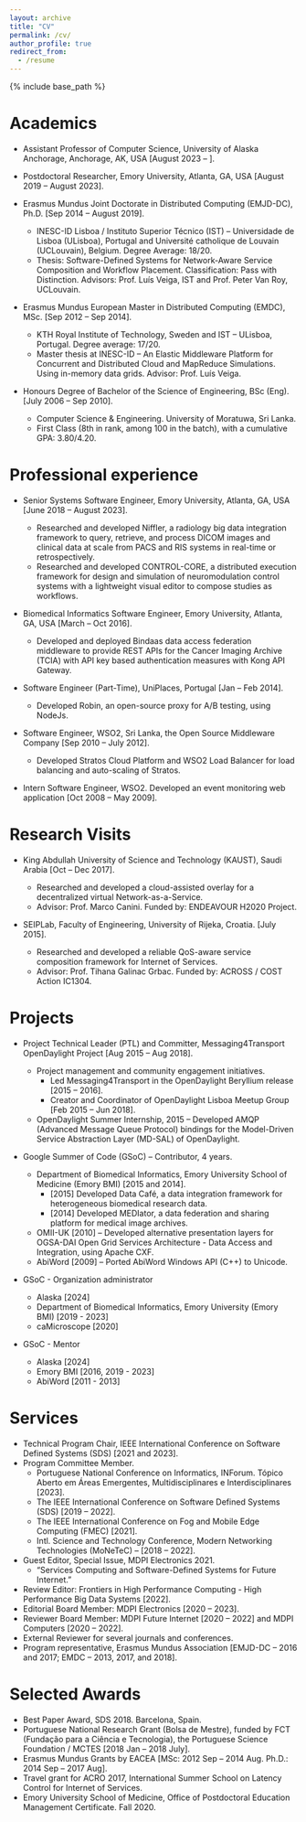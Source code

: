 ```yaml
---
layout: archive
title: "CV"
permalink: /cv/
author_profile: true
redirect_from:
  - /resume
---
```


{% include base_path %}

Academics
======
* Assistant Professor of Computer Science, University of Alaska Anchorage, Anchorage, AK, USA [August 2023 – ].

* Postdoctoral Researcher, Emory University, Atlanta, GA, USA [August 2019 – August 2023].

* Erasmus Mundus Joint Doctorate in Distributed Computing (EMJD-DC), Ph.D. [Sep 2014 – August 2019].
  * INESC-ID Lisboa / Instituto Superior Técnico (IST) – Universidade de Lisboa (ULisboa), Portugal and Université catholique de Louvain (UCLouvain), Belgium. Degree Average: 18/20.
  * Thesis: Software-Defined Systems for Network-Aware Service Composition and Workflow Placement. Classification: Pass with Distinction. Advisors: Prof. Luís Veiga, IST and Prof. Peter Van Roy, UCLouvain. 

* Erasmus Mundus European Master in Distributed Computing (EMDC), MSc. [Sep 2012 – Sep 2014].
  * KTH Royal Institute of Technology, Sweden and IST – ULisboa, Portugal. Degree average: 17/20.
  * Master thesis at INESC-ID – An Elastic Middleware Platform for Concurrent and Distributed Cloud and MapReduce Simulations. Using in-memory data grids. Advisor:  Prof. Luís Veiga. 

* Honours Degree of Bachelor of the Science of Engineering, BSc (Eng). [July 2006 – Sep 2010].
  * Computer Science & Engineering. University of Moratuwa, Sri Lanka. 
  * First Class (8th in rank, among 100 in the batch), with a cumulative GPA:  3.80/4.20.


Professional experience
======
* Senior Systems Software Engineer, Emory University, Atlanta, GA, USA [June 2018 – August 2023].
  * Researched and developed Niffler, a radiology big data integration framework to query, retrieve, and process DICOM images and clinical data at scale from PACS and RIS systems in real-time or retrospectively.
  * Researched and developed CONTROL-CORE, a distributed execution framework for design and simulation of neuromodulation control systems with a lightweight visual editor to compose studies as workflows.

* Biomedical Informatics Software Engineer, Emory University, Atlanta, GA, USA [March – Oct 2016].
  * Developed and deployed Bindaas data access federation middleware to provide REST APIs for the Cancer Imaging Archive (TCIA) with API key based authentication measures with Kong API Gateway.

* Software Engineer (Part-Time), UniPlaces, Portugal [Jan – Feb 2014]. 
  * Developed Robin, an open-source proxy for A/B testing, using NodeJs.

* Software Engineer, WSO2, Sri Lanka, the Open Source Middleware Company [Sep 2010 – July 2012]. 
  * Developed Stratos Cloud Platform and WSO2 Load Balancer for load balancing and auto-scaling of Stratos.

* Intern Software Engineer, WSO2. Developed an event monitoring web application [Oct 2008 – May 2009].


Research Visits
======
* King Abdullah University of Science and Technology (KAUST), Saudi Arabia [Oct – Dec 2017].
  * Researched and developed a cloud-assisted overlay for a decentralized virtual Network-as-a-Service.
  * Advisor: Prof. Marco Canini. Funded by: ENDEAVOUR H2020 Project.

* SEIPLab, Faculty of Engineering, University of Rijeka, Croatia. [July 2015]. 
  * Researched and developed a reliable QoS-aware service composition framework for Internet of Services.
  * Advisor: Prof. Tihana Galinac Grbac. Funded by: ACROSS / COST Action IC1304.


Projects
======
* Project Technical Leader (PTL) and Committer, Messaging4Transport OpenDaylight Project [Aug 2015 – Aug 2018].
  * Project management and community engagement initiatives. 
    * Led Messaging4Transport in the OpenDaylight Beryllium release [2015 – 2016].
    * Creator and Coordinator of OpenDaylight Lisboa Meetup Group [Feb 2015 – Jun 2018].
  * OpenDaylight Summer Internship, 2015 – Developed AMQP (Advanced Message Queue Protocol) bindings for the Model-Driven Service Abstraction Layer (MD-SAL) of OpenDaylight.

* Google Summer of Code (GSoC) – Contributor, 4 years.
  * Department of Biomedical Informatics, Emory University School of Medicine (Emory BMI) [2015 and 2014]. 
    * [2015] Developed Data Café, a data integration framework for heterogeneous biomedical research data.
    * [2014] Developed MEDIator, a data federation and sharing platform for medical image archives.
  * OMII-UK [2010] – Developed alternative presentation layers for OGSA-DAI Open Grid Services Architecture - Data Access and Integration, using Apache CXF.
  * AbiWord [2009] – Ported AbiWord Windows API (C++) to Unicode.

* GSoC - Organization administrator
  * Alaska [2024]
  * Department of Biomedical Informatics, Emory University (Emory BMI) [2019 - 2023]
  * caMicroscope [2020]
  
* GSoC - Mentor
  * Alaska [2024]
  * Emory BMI [2016, 2019 - 2023]
  * AbiWord [2011 - 2013]

Services
======
* Technical Program Chair, IEEE International Conference on Software Defined Systems (SDS) [2021 and 2023].
* Program Committee Member.
  * Portuguese National Conference on Informatics, INForum. Tópico Aberto em Áreas Emergentes, Multidisciplinares e Interdisciplinares [2023].
  * The IEEE International Conference on Software Defined Systems (SDS) [2019 – 2022]. 
  * The IEEE International Conference on Fog and Mobile Edge Computing (FMEC) [2021].
  * Intl. Science and Technology Conference, Modern Networking Technologies (MoNeTeC) – [2018 – 2022].
* Guest Editor, Special Issue, MDPI Electronics 2021.
  * “Services Computing and Software-Defined Systems for Future Internet.”
* Review Editor: Frontiers in High Performance Computing - High Performance Big Data Systems [2022].
* Editorial Board Member: MDPI Electronics [2020 – 2023]. 
* Reviewer Board Member: MDPI Future Internet [2020 – 2022] and MDPI Computers [2020 – 2022].
* External Reviewer for several journals and conferences.
* Program representative, Erasmus Mundus Association [EMJD-DC – 2016 and 2017; EMDC – 2013, 2017, and 2018].


Selected Awards
======
* Best Paper Award, SDS 2018. Barcelona, Spain.
* Portuguese National Research Grant (Bolsa de Mestre), funded by FCT (Fundação para a Ciência e Tecnologia), the Portuguese Science Foundation / MCTES [2018 Jan – 2018 July].
* Erasmus Mundus Grants by EACEA [MSc: 2012 Sep – 2014 Aug. Ph.D.: 2014 Sep – 2017 Aug].  
* Travel grant for ACRO 2017, International Summer School on Latency Control for Internet of Services.
* Emory University School of Medicine, Office of Postdoctoral Education Management Certificate. Fall 2020.
